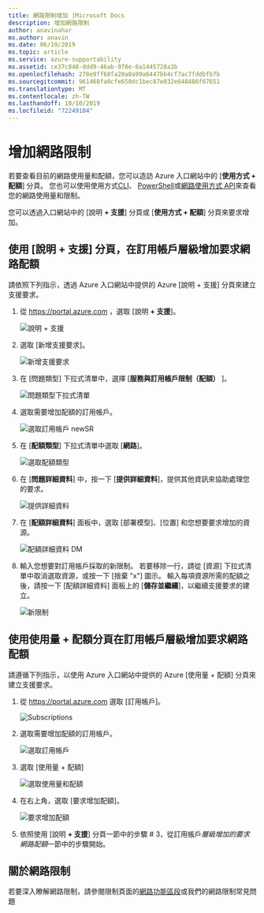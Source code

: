 ```yaml
---
title: 網路限制增加 |Microsoft Docs
description: 增加網路限制
author: anavinahar
ms.author: anavin
ms.date: 06/19/2019
ms.topic: article
ms.service: azure-supportability
ms.assetid: ce37c848-ddd9-46ab-978e-6a1445728a3b
ms.openlocfilehash: 278e9ff68fa20a0a99a6447bb4cf7ac7fddbfb7b
ms.sourcegitcommit: 961468fa0cfe650dc1bec87e032e648486f67651
ms.translationtype: MT
ms.contentlocale: zh-TW
ms.lasthandoff: 10/10/2019
ms.locfileid: "72249104"
---
```

# <a name="networking-limit-increase"></a>增加網路限制

若要查看目前的網路使用量和配額，您可以造訪 Azure 入口網站中的 [**使用方式 + 配額**] 分頁。 您也可以使用使用方式[CLI](https://docs.microsoft.com//cli/azure/network?view=azure-cli-latest#az-network-list-usages)、 [PowerShell](https://docs.microsoft.com/powershell/module/azurerm.network/get-azurermnetworkusage?view=azurermps-6.13.0)或[網路使用方式 API](https://docs.microsoft.com/rest/api/virtualnetwork/virtualnetworks/listusage)來查看您的網路使用量和限制。

您可以透過入口網站中的 [說明 **+ 支援**] 分頁或 [**使用方式 + 配額**] 分頁來要求增加。

## <a name="request-networking-quota-increase-at-subscription-level-using-the-help--support-blade"></a>使用 [說明 **+ 支援**] 分頁，在訂用帳戶層級增加要求網路配額

請依照下列指示，透過 Azure 入口網站中提供的 Azure [說明 + 支援] 分頁來建立支援要求。 

1. 從 https://portal.azure.com ，選取 [說明 **+ 支援**]。

    ![說明 + 支援](./media/resource-manager-core-quotas-request/helpsupport.png)
 
2.  選取 [新增支援要求]。 

    ![新增支援要求](./media/resource-manager-core-quotas-request/newsupportrequest.png)

3. 在 [問題類型] 下拉式清單中，選擇 [**服務與訂用帳戶限制（配額）** ]。

    ![問題類型下拉式清單](./media/resource-manager-core-quotas-request/issuetypedropdown.png)

4. 選取需要增加配額的訂用帳戶。

    ![選取訂用帳戶 newSR](./media/resource-manager-core-quotas-request/select-subscription-sr.png)
   
5. 在 [**配額類型**] 下拉式清單中選取 [**網路**]。 

    ![選取配額類型](./media/networking-quota-request/select-quota-type-network.png)

6. 在 [**問題詳細資料**] 中，按一下 [**提供詳細資料**]，提供其他資訊來協助處理您的要求。

    ![提供詳細資料](./media/resource-manager-core-quotas-request/provide-details.png)

7. 在 [**配額詳細資料**] 面板中，選取 [部署模型]、[位置] 和您想要要求增加的資源。

    ![配額詳細資料 DM](./media/networking-quota-request/quota-details-network.png)

8.  輸入您想要對訂用帳戶採取的新限制。 若要移除一行，請從 [資源] 下拉式清單中取消選取資源，或按一下 [捨棄 "x"] 圖示。 輸入每項資源所需的配額之後，請按一下 [配額詳細資料] 面板上的 [**儲存並繼續**]，以繼續支援要求的建立。

    ![新限制](./media/networking-quota-request/network-new-limits.png)


## <a name="request-networking-quota-increase-at-subscription-level-using-usages--quota-blade"></a>使用**使用量 + 配額**分頁在訂用帳戶層級增加要求網路配額

請遵循下列指示，以使用 Azure 入口網站中提供的 Azure [使用量 + 配額] 分頁來建立支援要求。 

1. 從 https://portal.azure.com 選取 [訂用帳戶]。

    ![Subscriptions](./media/resource-manager-core-quotas-request/subscriptions.png)

2. 選取需要增加配額的訂用帳戶。

    ![選取訂用帳戶](./media/resource-manager-core-quotas-request/select-subscription.png)

3. 選取 [使用量 + 配額]

    ![選取使用量和配額](./media/resource-manager-core-quotas-request/select-usage-quotas.png)

4. 在右上角，選取 [要求增加配額]。

    ![要求增加配額](./media/resource-manager-core-quotas-request/request-increase.png)

5. 依照使用 [說明 **+ 支援**] 分頁一節中的步驟 # 3，從訂用帳戶*層級增加的要求網路配額*一節中的步驟開始。

## <a name="about-networking-limits"></a>關於網路限制

若要深入瞭解網路限制，請參閱限制頁面的[網路功能區段](../azure-subscription-service-limits.md#networking-limits)或我們的網路限制常見問題